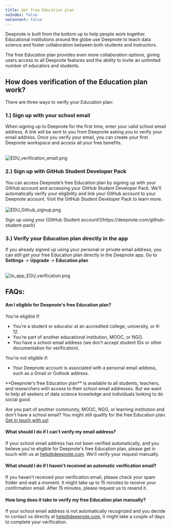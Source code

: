 ```yaml
---
title: Get free Education plan
noIndex: false
noContent: false
---
```


Deepnote is built from the bottom up to help people work together. Educational institutions around the globe use Deepnote to teach data science and foster collaboration between both students and instructors.

The free Education plan provides even more collaboration options, giving users access to all Deepnote features and the ability to invite an unlimited number of educators and students.

## How does verification of the Education plan work?

There are three ways to verify your Education plan:

### 1.) Sign up with your school email

When signing up to Deepnote for the first time, enter your valid school email address. A link will be sent to you from Deepnote asking you to verify your email address. Once you verify your email, you can create your first Deepnote workspace and access all your free benefits.<br/><br/>

![EDU_verification_email.png](https://media.graphassets.com/1GNGPwOOSUeL7WIC3PXG)

### 2.) Sign up with GitHub Student Developer Pack

You can access Deepnote’s free Education plan by signing up with your GitHub account and accessing your GitHub Student Developer Pack. We’ll automatically verify your eligibility and link your GitHub account to your Deepnote account. Visit the GitHub Student Developer Pack to learn more.<br/><br/>
![EDU_Github_signup.png](https://media.graphassets.com/3AFRhxYRCbbdWKoh4twO)

<Callout status="info">
 Sign up using your [GitHub Student account!](https://deepnote.com/github-student-pack)
</Callout>

### 3.) Verify your Education plan directly in the app

If you already signed up using your personal or private email address, you can still get your free Education plan directly in the Deepnote app. Go to **Settings** -> **Upgrade** -> **Education plan** <br/><br/>

![In_app_EDU_verification.png](https://media.graphassets.com/2mhOb7BpSMuT9rQy9Zwx)

## FAQs:

#### Am I eligible for Deepnote's free Education plan?

You’re eligible if:

- You’re a student or educator at an accredited college, university, or K-12.
- You're part of another educational institution, MOOC, or NGO.
- You have a school email address (we don’t accept student IDs or other documentation for verification).

You’re not eligible if:

- Your Deepnote account is associated with a personal email address, such as a Gmail or Outlook address.

<Callout status="info">
**Deepnote's free Education plan** is available to all students, teachers, and researchers with access to their school email addresses. But we want to help all seekers of data science knowledge and individuals looking to do social good.

Are you part of another community, MOOC, NGO, or learning institution and don't have a school email? You might still qualify for the free Education plan. [Get in touch with us!](mailto:help@deepnote.com)
</Callout>

#### What should I do if I can't verify my email address?

If your school email address has not been verified automatically, and you believe you're eligible for Deepnote's free Education plan, please get in touch with us at help@deepnote.com. We'll verify your request manually.

#### What should I do if I haven't received an automatic verification email?

If you haven't received your verification email, please check your spam folder and wait a moment. It might take up to 15 minutes to receive your confirmation email. After 15 minutes, please request us to resend it.

#### How long does it take to verify my free Education plan manually?

If your school email address is not automatically recognized and you decide to contact us directly at help@deepnote.com, it might take a couple of days to complete your verification.
